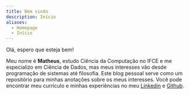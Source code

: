 ```yaml
---
title: Bem vindo
description: Início
aliases:
  - Homepage
  - Início
---
```

Olá, espero que esteja bem!

Meu nome é **Matheus**, estudo Ciência da Computação no IFCE e me especializo em Ciência de Dados, mas meus interesses vão desde programação de sistemas até filosofia. Este blog pessoal serve como um repositório para minhas anotações sobre os meus interesses. Você pode encontrar meu currículo e minhas experiências no meu [Linkedin](https://linkedin.com/in/matheus-solon) e [Github](https://github.com/mthSolon).